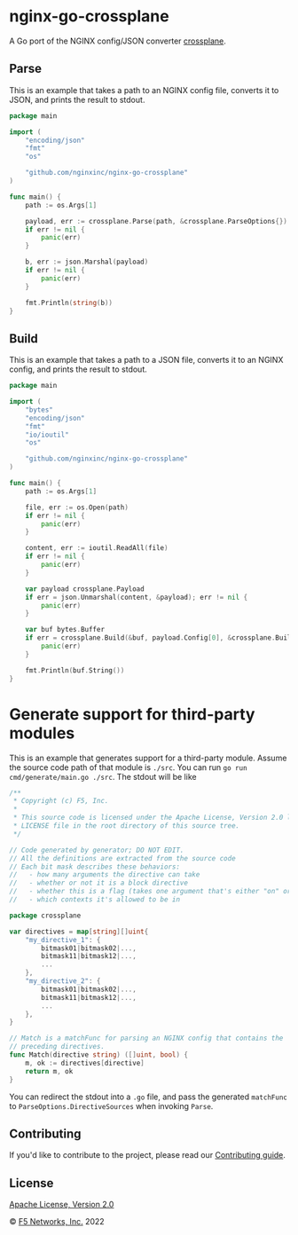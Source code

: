 # nginx-go-crossplane
A Go port of the NGINX config/JSON converter [crossplane](https://github.com/nginxinc/crossplane).

## Parse
This is an example that takes a path to an NGINX config file, converts it to JSON, and prints the result to stdout.
```go
package main

import (
	"encoding/json"
	"fmt"
	"os"

	"github.com/nginxinc/nginx-go-crossplane"
)

func main() {
	path := os.Args[1]

	payload, err := crossplane.Parse(path, &crossplane.ParseOptions{})
	if err != nil {
		panic(err)
	}

	b, err := json.Marshal(payload)
	if err != nil {
		panic(err)
	}

	fmt.Println(string(b))
}
```

## Build
This is an example that takes a path to a JSON file, converts it to an NGINX config, and prints the result to stdout.
```go
package main

import (
	"bytes"
	"encoding/json"
	"fmt"
	"io/ioutil"
	"os"

	"github.com/nginxinc/nginx-go-crossplane"
)

func main() {
	path := os.Args[1]

	file, err := os.Open(path)
	if err != nil {
		panic(err)
	}

	content, err := ioutil.ReadAll(file)
	if err != nil {
		panic(err)
	}

	var payload crossplane.Payload
	if err = json.Unmarshal(content, &payload); err != nil {
		panic(err)
	}

	var buf bytes.Buffer
	if err = crossplane.Build(&buf, payload.Config[0], &crossplane.BuildOptions{}); err != nil {
		panic(err)
	}

	fmt.Println(buf.String())
}
```

# Generate support for third-party modules
This is an example that generates support for a third-party module. Assume the source code path of that module is `./src`. You can run `go run cmd/generate/main.go ./src`. The stdout will be like

```go
/**
 * Copyright (c) F5, Inc.
 *
 * This source code is licensed under the Apache License, Version 2.0 license found in the
 * LICENSE file in the root directory of this source tree.
 */

// Code generated by generator; DO NOT EDIT.
// All the definitions are extracted from the source code
// Each bit mask describes these behaviors:
//   - how many arguments the directive can take
//   - whether or not it is a block directive
//   - whether this is a flag (takes one argument that's either "on" or "off")
//   - which contexts it's allowed to be in

package crossplane

var directives = map[string][]uint{
    "my_directive_1": {
        bitmask01|bitmask02|...,
		bitmask11|bitmask12|...,
		...
    },
    "my_directive_2": {
        bitmask01|bitmask02|...,
		bitmask11|bitmask12|...,
		...
    },
}

// Match is a matchFunc for parsing an NGINX config that contains the
// preceding directives.
func Match(directive string) ([]uint, bool) {
    m, ok := directives[directive]
    return m, ok
}
```
You can redirect the stdout into a `.go` file, and pass the generated `matchFunc` to `ParseOptions.DirectiveSources` when invoking `Parse`.

## Contributing

If you'd like to contribute to the project, please read our [Contributing guide](CONTRIBUTING.md).

## License

[Apache License, Version 2.0](https://github.com/nginxinc/nginx-go-crossplane/blob/main/LICENSE)

&copy; [F5 Networks, Inc.](https://www.f5.com/) 2022
